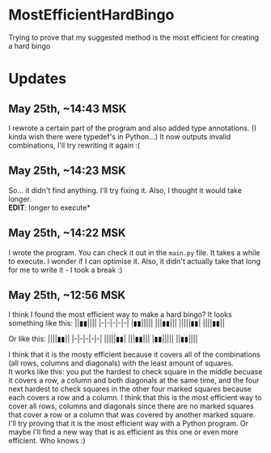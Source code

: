 # MostEfficientHardBingo
Trying to prove that my suggested method is the most efficient for creating a hard bingo

# Updates
## May 25th, ~14:43 MSK
I rewrote a certain part of the program and also added type annotations. (I kinda wish there were typedef's in Python...) It now outputs invalid combinations, I'll try rewriting it again :(

## May 25th, ~14:23 MSK
So... it didn't find anything. I'll try fixing it. Also, I thought it would take longer.\
**EDIT**: longer to execute*

## May 25th, ~14:22 MSK
I wrote the program. You can check it out in the `main.py` file. It takes a while to execute. I wonder if I can optimise it. Also, it didn't actually take that long for me to write it - I took a break :)

## May 25th, ~12:56 MSK
I think I found the most efficient way to make a hard bingo?
It looks something like this:
||▮▮||||
|-|-|-|-|-|
|▮▮|||||
|||▮▮|||
|||||▮▮|
||||▮▮||

Or like this:
||||▮▮||
|-|-|-|-|-|
|||||▮▮|
|||▮▮|||
|▮▮|||||
||▮▮||||

I think that it is the mosty efficient because it covers all of the combinations (all rows, columns and diagonals) with the least amount of squares.\
It works like this: you put the hardest to check square in the middle becuase it covers a row, a column and both diagonals at the same time, and the four next hardest to check squares in the other four marked squares because each covers a row and a column. I think that this is the most efficient way to cover all rows, columns and diagonals since there are no marked squares that cover a row or a column that was covered by another marked square.\
I'll try proving that it is the most efficient way with a Python program. Or maybe I'll find a new way that is as efficient as this one or even more efficient. Who knows :)